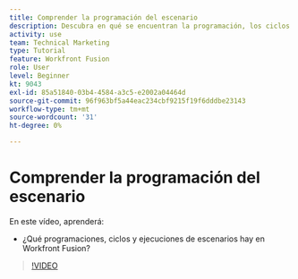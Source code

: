 ```yaml
---
title: Comprender la programación del escenario
description: Descubra en qué se encuentran la programación, los ciclos y las ejecuciones de escenarios [!DNL Adobe Workfront Fusion].
activity: use
team: Technical Marketing
type: Tutorial
feature: Workfront Fusion
role: User
level: Beginner
kt: 9043
exl-id: 85a51840-03b4-4584-a3c5-e2002a04464d
source-git-commit: 96f963bf5a44eac234cbf9215f19f6dddbe23143
workflow-type: tm+mt
source-wordcount: '31'
ht-degree: 0%

---
```


# Comprender la programación del escenario

En este vídeo, aprenderá:

* ¿Qué programaciones, ciclos y ejecuciones de escenarios hay en Workfront Fusion?

>[!VIDEO](https://video.tv.adobe.com/v/335284/?quality=12)
